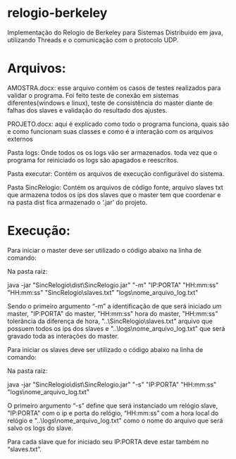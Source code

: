 # relogio-berkeley
Implementação do Relogio de Berkeley para Sistemas Distribuido em java, utilizando Threads e o comunicação com o protocolo UDP.

# Arquivos:

AMOSTRA.docx: esse arquivo contém os casos de testes realizados para validar o programa. Foi feito teste de conexão em sistemas diferentes(windows e linux), teste de consistência do master diante de falhas dos slaves e validação do resultado dos ajustes.

PROJETO.docx: aqui é explicado como todo o programa funciona, quais são e como funcionam suas classes e como é a interação com os arquivos externos

Pasta logs: Onde todos os os logs vão ser armazenados. toda vez que o programa for reiniciado os logs são apagados e reescritos.

Pasta executar: Contém os arquivos de execução configurável do sistema.

Pasta SincRelogio: Contém os arquivos de código fonte, arquivo slaves txt que armazena todos os ips dos slaves que o master tem que coordenar e na pasta dist fica armazenado o ‘.jar’ do projeto.
 

# Execução:

Para iniciar o master  deve ser utilizado o código abaixo na linha de comando:

Na pasta raiz:

java -jar "SincRelogio\dist\SincRelogio.jar" "-m" "IP:PORTA" "HH:mm:ss" "HH:mm:ss" "SincRelogio\slaves.txt" "logs\nome_arquivo_log.txt"

Sendo o primeiro argumento “-m” a identificação de que será iniciado um master, "IP:PORTA" do master, "HH:mm:ss" hora do master, "HH:mm:ss" tolerância da diferença de hora, "..\SincRelogio\slaves.txt" arquivo que possuem todos os ips dos slaves e "..\logs\nome_arquivo_log.txt" que será gravado toda as interações do master.

Para iniciar os slaves deve ser utilizado o código abaixo na linha de comando:

Na pasta raiz:

 java -jar "SincRelogio\dist\SincRelogio.jar" "-s" "IP:PORTA" "HH:mm:ss" "logs\nome_arquivo_log.txt"	

O primeiro argumento “-s” define que será instanciado um relógio slave,  "IP:PORTA"  com o ip e porta do relógio, “HH:mm:ss” com a hora local do relógio e "..\logs\nome_arquivo_log.txt" como o nome do arquivo que será salvo os logs do slave.

Para cada slave que for iniciado seu IP:PORTA deve estar também no “slaves.txt”.
